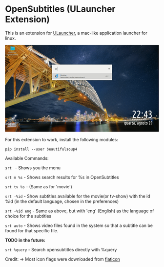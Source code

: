 # OpenSubtitles (ULauncher Extension)

This is an extension for [ULauncher](https://ulauncher.io/), a mac-like application launcher for linux. 

![A quick demo of the extension](./screenshots/demo.gif)

For this extension to work, install the following modules:
```
pip install --user beautifulsoup4
```

Available Commands:

`srt ` - Shows you the menu

`srt m %s` - Shows search results for %s in OpenSubtitles

`srt tv %s` - (Same as for 'movie')

`srt -%id` - Show subtitles available for the movie(or tv-show) with the id %id (in the default language, chosen in the preferences)

`srt -%id eng` - Same as above, but with 'eng' (English) as the language of choice for the subtitles

`srt auto` - Shows video files found in the system so that a subtitle can be found for that specific file.


**TODO in the future:**

`srt %query` - Search opensubtitles directly with %query

Credit:
    -> Most icon flags were downloaded from [flaticon](https://www.flaticon.com/packs/rectangular-country-simple-flags?style_id=118&family_id=41&group_id=1&category_id=85)